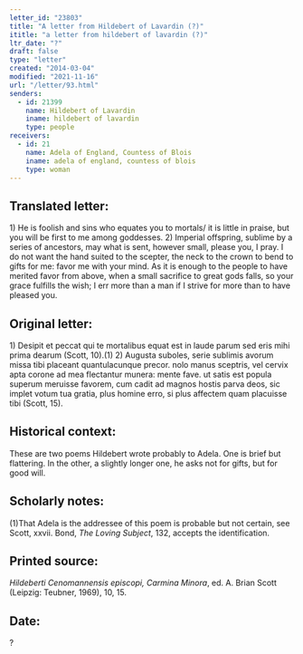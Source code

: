```yaml
---
letter_id: "23803"
title: "A letter from Hildebert of Lavardin (?)"
ititle: "a letter from hildebert of lavardin (?)"
ltr_date: "?"
draft: false
type: "letter"
created: "2014-03-04"
modified: "2021-11-16"
url: "/letter/93.html"
senders:
  - id: 21399
    name: Hildebert of Lavardin
    iname: hildebert of lavardin
    type: people
receivers:
  - id: 21
    name: Adela of England, Countess of Blois
    iname: adela of england, countess of blois
    type: woman
---
```

<h2> Translated letter:</h2>1) He is foolish and sins who equates you to mortals/
it is little in praise, but you will be first to me among goddesses. 
2) Imperial offspring, sublime by a series of ancestors,
may what is sent, however small, please you, I pray.
I do not want the hand suited to the scepter, the neck to the crown
to bend to gifts for me:  favor me with your mind.
As it is enough to the people to have merited favor from above,
when a small sacrifice to great gods falls,
so your grace fulfills the wish; I err more than a man
if I strive for more than to have pleased you.
<h2 class="mt-4"> Original letter:</h2>1) Desipit et peccat qui te mortalibus equat
est in laude parum sed eris mihi prima dearum (Scott, 10).(1)  
2) Augusta suboles, serie sublimis avorum
missa tibi placeant quantulacunque precor.
nolo manus sceptris, vel cervix apta corone
ad mea flectantur munera:  mente fave.
ut satis est popula superum meruisse favorem,
cum cadit ad magnos hostis parva deos,
sic implet votum tua gratia, plus homine erro,
si plus affectem quam placuisse tibi (Scott, 15).
<h2 class="mt-4"> Historical context:</h2>These are two poems Hildebert wrote probably to Adela.  One is brief but flattering. In the other, a slightly longer one, he asks not for gifts, but for good will.
<h2 class="mt-4"> Scholarly notes:</h2><p>(1)That Adela is the addressee of this poem is probable but not certain, see Scott, xxvii. Bond, <em>The Loving Subject</em>, 132, accepts the identification.</p><h2 class="mt-4"> Printed source:</h2><p><em>Hildeberti Cenomannensis episcopi, Carmina Minora</em>, ed. A. Brian Scott (Leipzig: Teubner, 1969), 10, 15.</p><h2 class="mt-4"> Date:</h2>?